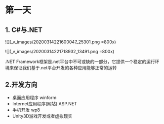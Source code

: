 # 第一天

## 1. C#与.NET

![](_v_images/20200314221600047_25301.png =800x)

![](_v_images/20200314221718932_13491.png =800x)

.NET Framework框架是.net平台中不可或缺的一部分，它提供一个稳定的运行环境来保证我们基于.net平台开发的各种应用能够正常的运转

## 2.开发方向

- 桌面应用程序 winform
- Internet应用程序(网站)    ASP.NET
- 手机开发    wp8
- Unity3D游戏开发或者虚拟现实